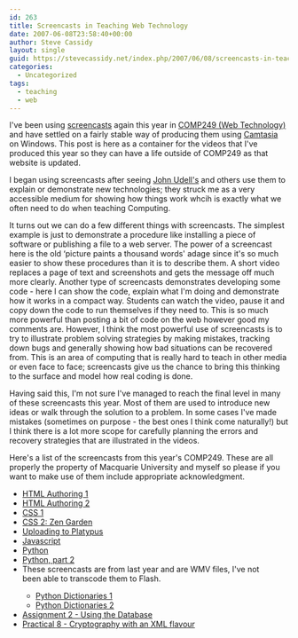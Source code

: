 ```yaml
---
id: 263
title: Screencasts in Teaching Web Technology
date: 2007-06-08T23:58:40+00:00
author: Steve Cassidy
layout: single
guid: https://stevecassidy.net/index.php/2007/06/08/screencasts-in-teaching-web-technology/
categories:
  - Uncategorized
tags:
  - teaching
  - web
---
```

I've been using [screencasts](http://en.wikipedia.org/wiki/Screencast) again this year in [COMP249 (Web Technology)](http://online.mq.edu.au/pub/COMP249/) and have settled on a fairly stable way of producing them using [Camtasia](http://www.techsmith.com/) on Windows. This post is here as a container for the videos that I've produced this year so they can have a life outside of COMP249 as that website is updated.

<!--more-->

I began using screencasts after seeing [John Udell's]() and others use them to explain or demonstrate new technologies; they struck me as a very accessible medium for showing how things work whcih is exactly what we often need to do when teaching Computing.

It turns out we can do a few different things with screencasts. The simplest example is just to demonstrate a procedure like installing a piece of software or publishing a file to a web server. The power of a screencast here is the old &#8216;picture paints a thousand words' adage since it's so much easier to show these procedures than it is to describe them. A short video replaces a page of text and screenshots and gets the message off much more clearly. Another type of screencasts demonstrates developing some code - here I can show the code, explain what I'm doing and demonstrate how it works in a compact way. Students can watch the video, pause it and copy down the code to run themselves if they need to. This is so much more powerful than posting a bit of code on the web however good my comments are. However, I think the most powerful use of screencasts is to try to illustrate problem solving strategies by making mistakes, tracking down bugs and generally showing how bad situations can be recovered from. This is an area of computing that is really hard to teach in other media or even face to face; screencasts give us the chance to bring this thinking to the surface and model how real coding is done.

Having said this, I'm not sure I've managed to reach the final level in many of these screencasts this year. Most of them are used to introduce new ideas or walk through the solution to a problem. In some cases I've made mistakes (sometimes on purpose - the best ones I think come naturally!) but I think there is a lot more scope for carefully planning the errors and recovery strategies that are illustrated in the videos.

Here's a list of the screencasts from this year's COMP249. These are all properly the property of Macquarie University and myself so please if you want to make use of them include appropriate acknowledgment. 

  * [HTML Authoring 1](/~cassidy/screencasts/html1/html1.html) 
  * [HTML Authoring 2](/~cassidy/screencasts/html2/html2.html) 
  * [CSS 1](/~cassidy/screencasts/css1/css1.html) 
  * [CSS 2: Zen Garden](/~cassidy/screencasts/csszen/csszen.html) 
  * [Uploading to Platypus](/~cassidy/screencasts/uploading/uploading.html) 
  * [Javascript](/~cassidy/screencasts/javascript/javascript.html) 
  * [Python](/~cassidy/screencasts/pythonlecture/pythonlecture.html) 
  * [Python, part 2](/~cassidy/screencasts/pythonlecture2/pythonlecture2.html) 
  * These screencasts are from last year and are WMV files, I've not  
    been able to transcode them to Flash.</p> 
      * [Python Dictionaries 1](/~cassidy/screencasts/python-dict.wmv) 
      * [Python Dictionaries 2](/~cassidy/screencasts/python-dict2.wmv) 
  * [Assignment 2 - Using the Database](/~cassidy/screencasts/myUnits-database/myUnits-database.html) 
  * [Practical 8 - Cryptography with an XML flavour](/~cassidy/screencasts/crypto/crypto.html)
